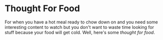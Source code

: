 # Thought For Food

For when you have a hot meal ready to chow down on and you need some interesting content to watch but you don't want to waste time looking for stuff because your food will get cold. Well, here's some *thought for food*.

